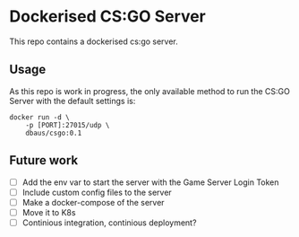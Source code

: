 # Dockerised CS:GO Server

This repo contains a dockerised cs:go server.

## Usage

As this repo is work in progress, the only available method to run the CS:GO Server with the default settings is:

```
docker run -d \
    -p [PORT]:27015/udp \
    dbaus/csgo:0.1
```

## Future work

- [ ] Add the env var to start the server with the Game Server Login Token
- [ ] Include custom config files to the server
- [ ] Make a docker-compose of the server
- [ ] Move it to K8s
- [ ] Continious integration, continious deployment?
